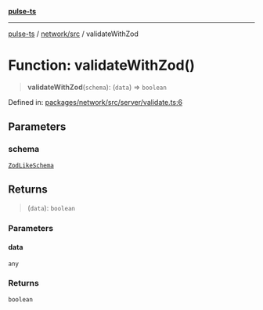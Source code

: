 [**pulse-ts**](../../../README.md)

***

[pulse-ts](../../../README.md) / [network/src](../README.md) / validateWithZod

# Function: validateWithZod()

> **validateWithZod**(`schema`): (`data`) => `boolean`

Defined in: [packages/network/src/server/validate.ts:6](https://github.com/jlehett/pulse-ts/blob/b287bc18de1bbb78a8cc43f602a646e458610bc3/packages/network/src/server/validate.ts#L6)

## Parameters

### schema

[`ZodLikeSchema`](../type-aliases/ZodLikeSchema.md)

## Returns

> (`data`): `boolean`

### Parameters

#### data

`any`

### Returns

`boolean`
